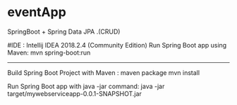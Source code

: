 # eventApp
SpringBoot + Spring Data JPA .(CRUD)

#IDE : Intellij IDEA 2018.2.4 (Community Edition) 
Run Spring Boot app using Maven: 
mvn spring-boot:run





________________________________________
Build Spring Boot Project with Maven : 
maven package
mvn install

Run Spring Boot app with java -jar command:
java -jar target/mywebserviceapp-0.0.1-SNAPSHOT.jar










